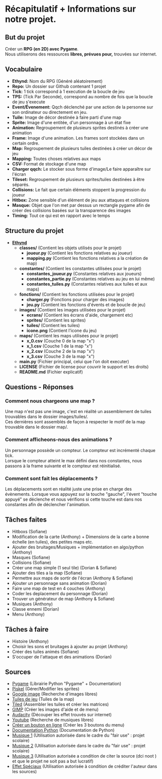 # Récapitulatif + Informations sur notre projet.
## But du projet
Créer un **RPG (en 2D) avec Pygame**.  
Nous utiliserons des ressources **libres, prévues pour,** trouvées sur internet.

## Vocabulaire
- **Ethynd:** Nom du RPG (Généré aléatoirement)
- **Repo:** Un dossier sur Github contenant 1 projet
- **Tick:** 1 tick correspond à 1 execution de la boucle de jeu
- **TPS:** (Tick Par Seconde), correspond au nombre de fois que la boucle de jeu s'execute
- **Event/Évenement:** Qqch déclenché par une action de la personne sur son ordinateur ou directement en jeu.
- **Tuile:** Image de décor destinée à faire parti d'une map
- **Sprite:** Image d'une entitée, d'un personnage à un état fixe
- **Animation:** Regroupement de plusieurs sprites destinés à créer une animation
- **Frame:** Image d'une animation. Les frames sont stockées dans un certain ordre.
- **Map:** Regroupement de plusieurs tuiles destinées à créer un décor de jeu
- **Mapping:** Toutes choses relatives aux maps
- **CSV:** Format de stockage d'une map
- **Charger qqch:** Le stocker sous forme d'image/Le faire apparaître sur l'écran
- **Tileset:** Regroupement de plusieurs sprites/tuiles destinées à être séparés.
- **Collisions:** Le fait que certain éléments stoppent la progression du joueur
- **Hitbox:** Zone sensible d'un élément de jeu aux attaques et collisions
- **Masque:** Objet que l'on met par dessus un rectangle pygame afin de créer des collisions basées sur la transparence des images
- **Timing:** Tout ce qui est en rapport avec le temps

## Structure du projet
- **[Ethynd](https://github.com/ProjetIsn2019/Ethynd)**
    - **classes/** (Contient les objets utilisés pour le projet)
        - **joueur.py** (Contient les fonctions relatives au joueur)
        - **mapping.py** (Contient les fonctions relatives a la création de map)
    - **constantes/** (Contient les constantes utilisées pour le projet)
        - **constantes_joueur.py** (Constantes relatives aux joueurs)
        - **constantes_partie.py** (Constantes relatives au jeu en lui même)
        - **constantes_tuiles.py** (Constantes relatives aux tuiles et aux maps)
    - **fonctions/** (Contient les fonctions utilisées pour le projet)
        - **charger.py** (Fonctions pour charger des images)
        - **jeu.py** (Contient les fonctions d'évents et de boucle de jeu)
    - **images/** (Contient les images utilisées pour le projet)
        - **ecrans/** (Contient les écrans d'aide, chargement etc)
        - **sprites/** (Contient les sprites)
        - **tuiles/** (Contient les tuiles)
        - **icone.png** (Contient l'icone du jeu)
    - **maps/** (Contient les maps utilisées pour le projet)
        - **x_0.csv** (Couche 0 de la map "x")
        - **x_1.csv** (Couche 1 de la map "x")
        - **x_2.csv** (Couche 2 de la map "x")
        - **x_3.csv** (Couche 3 de la map "x")
    - **main.py** (Fichier principal, celui que l'on doit executer)
    - **LICENSE** (Fichier de license pour couvrir le support et les droits)
    - **README.md** (Fichier explicatif)
## Questions - Réponses
### Comment nous chargeons une map ?
Une map n'est pas une image, c'est en réalité un assemblement de tuiles trouvables dans le dossier images/tuiles/.  
Ces dernières sont assemblés de façon à respecter le motif de la map trouvable dans le dossier map/.
### Comment afficheons-nous des animations ?
Un personnage possède un compteur. Le compteur est incrémenté chaque tick.  
Lorsque le compteur atteint le max défini dans nos constantes, nous passons à la frame suivante et le compteur est réinitialisé.
### Comment sont fait les déplacements ?
Les déplacements sont en réalité juste une prise en charge des évènements.
Lorsque vous appuyez sur la touche "gauche", l'évent "touche appuyé" se déclenche et nous vérifions si cette touche est dans nos constantes afin de déclencher l'animation.

## Tâches faites
- Hitboxs (Sofiane)
- Modification de la carte (Anthony) + Dimensions de la carte a bonne échelle (en tuiles), des petites maps etc.
- Ajouter des bruitages/Musiques + implémentation en algo/python (Anthony)
- Masques (Sofiane)
- Collisions (Sofiane)
- Créer une map simple (1 seul tile) (Dorian & Sofiane)
- Ajouter des tiles a la map (Sofiane)
- Permettre aux maps de sortir de l'écran (Anthony & Sofiane)
- Ajouter un personnage sans animation (Dorian)
- Faire une map de test en 4 couches (Anthony)
- Coder les deplacement du personnage (Dorian)
- Trouver un générateur de map (Anthony & Sofiane)
- Musiques (Anthony)
- Classe ennemi (Dorian)
- Menu (Anthony)

## Tâches à faire
- Histoire (Anthony)
- Choisir les sons et bruitages à ajouter au projet (Anthony)
- Créer des tuiles animés (Sofiane)
- S'occuper de l'attaque et des animations (Dorian)

## Sources 
- [Pygame](https://www.pygame.org) (Librairie Python "Pygame" + Documentation)
- [Piskel](https://www.piskelapp.com/) (Gérer/Modifier les sprites)
- [Google image](https://www.google.fr/imghp) (Recherche d'images libres)
- [Tuiles de jeu](https://opengameart.org/content/zelda-like-tilesets-and-sprites) (Tuiles de la map)
- [Tiled](https://www.mapeditor.org/) (Assembler les tuiles et créer les matrices)
- [GIMP](https://www.gimp.org) (Créer les images d'aide et de menu)
- [Audacity](https://audacity.fr/) (Découper les effet trouvés sur internet)
- [Youtube](https://www.youtube.com/) (Recherche de musiques libres)
- [Créer un bouton en ligne](https://dabuttonfactory.com/fr/) (Créer les 3 boutons du menu)
- [Documentation Python](https://docs.python.org/fr/3/) (Documentation de Python)
- [Musique 1](https://www.youtube.com/watch?v=42Yw2Llnwzw) (Utilisation autorisée dans le cadre du "fair use" : projet scolaire)
- [Musique 2](https://www.youtube.com/watch?v=tlMZWKMpOn0) (Utilisation autorisée dans le cadre du "fair use" : projet scolaire)
- [Musique 3](https://www.youtube.com/watch?v=ox_T5Ia_Y0A) (Utilisation autorisée a condition de citer la source (dci noot
) et que le projet ne soit pas a but lucratif) 
- [Effet Spéciaux](https://www.youtube.com/watch?v=nzjtkaLCn60) (Utilisation autorisée à condition de créditer l'auteur dans les sources)
